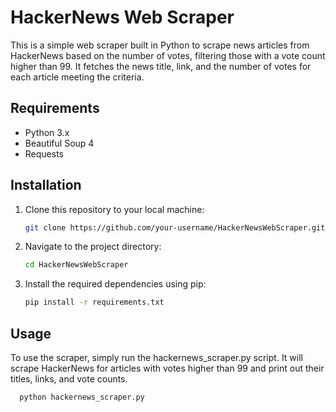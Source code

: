 # HackerNews Web Scraper

This is a simple web scraper built in Python to scrape news articles from HackerNews based on the number of votes, filtering those with a vote count higher than 99. It fetches the news title, link, and the number of votes for each article meeting the criteria.

## Requirements

- Python 3.x
- Beautiful Soup 4
- Requests

## Installation

1. Clone this repository to your local machine:

   ```bash
   git clone https://github.com/your-username/HackerNewsWebScraper.git
    ```
2. Navigate to the project directory:
    ```bash
   cd HackerNewsWebScraper
    ```
3. Install the required dependencies using pip:
    ```bash
   pip install -r requirements.txt
    ```

## Usage

To use the scraper, simply run the hackernews_scraper.py script. It will scrape HackerNews for articles with votes higher than 99 and print out their titles, links, and vote counts.
 ```bash
   python hackernews_scraper.py
 ```


